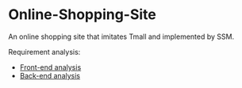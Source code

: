 # Online-Shopping-Site
An online shopping site that imitates Tmall and implemented by SSM.

Requirement analysis:

- [Front-end analysis](https://github.com/Megathrone/Online-Shopping-Site/blob/master/Requirement%20analysis/Front-end%20analysis.md)
- [Back-end analysis](https://github.com/Megathrone/Online-Shopping-Site/blob/master/Requirement%20analysis/Back-end%20analysis.md)


